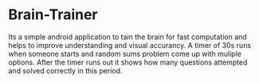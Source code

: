# Brain-Trainer
Its a simple android application to tain the brain for fast computation and helps to improve understanding and visual accurancy.
A timer of 30s runs when someone starts and random sums problem come up with muliple options.
After the timer runs out it shows how many questions attempted and solved correctly in this period.
